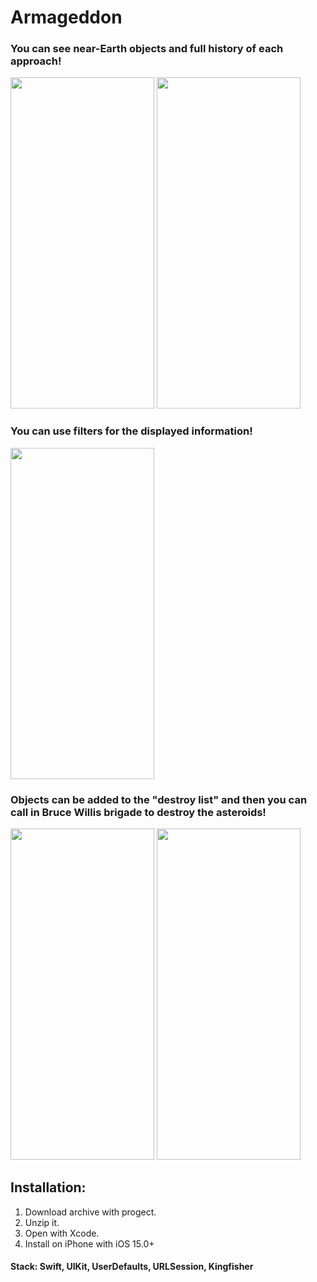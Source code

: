 # Armageddon

### You can see near-Earth objects and full history of each approach!
<img src="https://user-images.githubusercontent.com/87662841/166135047-d6e57365-34c1-4f44-9677-b85434f1232b.png" width="230" height="530"> <img src="https://user-images.githubusercontent.com/87662841/166135069-35734ec8-8fdb-45e1-b8da-f54f2f5e8c0d.png" width="230" height="530"> 

### You can use filters for the displayed information!
<img src="https://user-images.githubusercontent.com/87662841/166103576-d0ebb2dc-d7d6-41d2-8bee-68b9811a2a91.png" width="230" height="530">

### Objects can be added to the "destroy list" and then you can call in Bruce Willis brigade to destroy the asteroids! 
<img src="https://user-images.githubusercontent.com/87662841/166103276-ec55bc22-1603-43f8-9e78-7e2cef47735d.png" width="230" height="530"> <img src="https://user-images.githubusercontent.com/87662841/166103509-0a5cdbc9-d355-489e-98bb-1cc3fba9f48d.png" width="230" height="530"> 

## Installation: 
1. Download archive with progect.
2. Unzip it.
3. Open with Xcode.
4. Install on iPhone with iOS 15.0+

#### Stack: Swift, UIKit, UserDefaults, URLSession, Kingfisher
